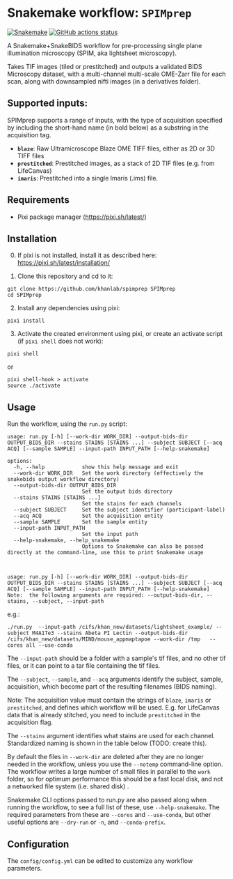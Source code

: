 # Snakemake workflow: `SPIMprep`

[![Snakemake](https://img.shields.io/badge/snakemake-≥6.3.0-brightgreen.svg)](https://snakemake.github.io)
[![GitHub actions status](https://github.com/khanlab/SPIMprep/workflows/Tests/badge.svg?branch=main)](https://github.com/khanlab/SPIMprep/actions?query=branch%3Amain+workflow%3ATests)

<!--intro-start-->

A Snakemake+SnakeBIDS workflow for pre-processing single plane illumination microscopy (SPIM, aka lightsheet microscopy).

Takes TIF images (tiled or prestitched) and outputs a validated BIDS Microscopy dataset, with a multi-channel multi-scale OME-Zarr file for each scan, along with downsampled nifti images (in a derivatives folder). 

## Supported inputs:

SPIMprep supports a range of inputs, with the type of acquisition specified by including
the short-hand name (in bold below) as a substring in the acquisition tag.
  - **`blaze`**:  Raw Ultramicroscope Blaze OME TIFF files, either as 2D or 3D TIFF files
  - **`prestitched`**: Prestitched images, as a stack of 2D TIF files (e.g. from LifeCanvas)
  - **`imaris`**: Prestitched into a single Imaris (.ims) file.


## Requirements

 - Pixi package manager (https://pixi.sh/latest/)

## Installation



0. If pixi is not installed, install it as described here: https://pixi.sh/latest/installation/

1. Clone this repository and cd to it:
```
git clone https://github.com/khanlab/spimprep SPIMprep
cd SPIMprep
```

2. Install any dependencies using pixi:
```
pixi install
```

3. Activate the created environment using pixi, or create an activate script (if `pixi shell` does not work):
```
pixi shell
```
or
```
pixi shell-hook > activate
source ./activate
```

## Usage

Run the workflow, using the `run.py` script:
```
usage: run.py [-h] [--work-dir WORK_DIR] --output-bids-dir OUTPUT_BIDS_DIR --stains STAINS [STAINS ...] --subject SUBJECT [--acq ACQ] [--sample SAMPLE] --input-path INPUT_PATH [--help-snakemake]

options:
  -h, --help            show this help message and exit
  --work-dir WORK_DIR   Set the work directory (effectively the snakebids output workflow directory)
  --output-bids-dir OUTPUT_BIDS_DIR
                        Set the output bids directory
  --stains STAINS [STAINS ...]
                        Set the stains for each channels
  --subject SUBJECT     Set the subject identifier (participant-label)
  --acq ACQ             Set the acquisition entity
  --sample SAMPLE       Set the sample entity
  --input-path INPUT_PATH
                        Set the input path
  --help-snakemake, --help_snakemake
                        Options to Snakemake can also be passed directly at the command-line, use this to print Snakemake usage



usage: run.py [-h] [--work-dir WORK_DIR] --output-bids-dir OUTPUT_BIDS_DIR --stains STAINS [STAINS ...] --subject SUBJECT [--acq ACQ] [--sample SAMPLE] --input-path INPUT_PATH [--help-snakemake]
Note:  the following arguments are required: --output-bids-dir, --stains, --subject, --input-path
```

e.g.: 

```
./run.py  --input-path /cifs/khan_new/datasets/lightsheet_example/ --subject M4A1Te3 --stains Abeta PI Lectin --output-bids-dir /cifs/khan_new/datasets/MIND/mouse_appmaptapoe --work-dir /tmp   --cores all --use-conda 
```


The `--input-path` should be a folder with a sample's tif files, and no other tif files, or it can point to a tar file containing the tif files.

The `--subject`, `--sample`, and `--acq` arguments identify the subject, sample, acquisition, which become part of the resulting filenames (BIDS naming).

 Note: The acquisition value must contain the strings of `blaze`, `imaris` or `prestitched`, and defines which workflow will be used. E.g. for LifeCanvas data that is already stitched, you need to include `prestitched` in the acquisition flag. 

The `--stains` argument identifies what stains are used for each channel. Standardized naming is shown in the table below (TODO: create this). 

By default the files in `--work-dir` are deleted after they are no longer needed in the workflow, unless you use the `--notemp` command-line option. The workflow writes a large number of small files in parallel to the `work` folder, so for optimum performance this should be a fast local disk, and not a networked file system (i.e. shared disk)
.

Snakemake CLI options passed to run.py are also passed along when running the workflow, to see a full list of these, use `--help-snakemake`. The required parameters from these are `--cores` and `--use-conda`, but other useful options are `--dry-run` or `-n`, and `--conda-prefix`.  

## Configuration

The `config/config.yml` can be edited to customize any workflow parameters.   



